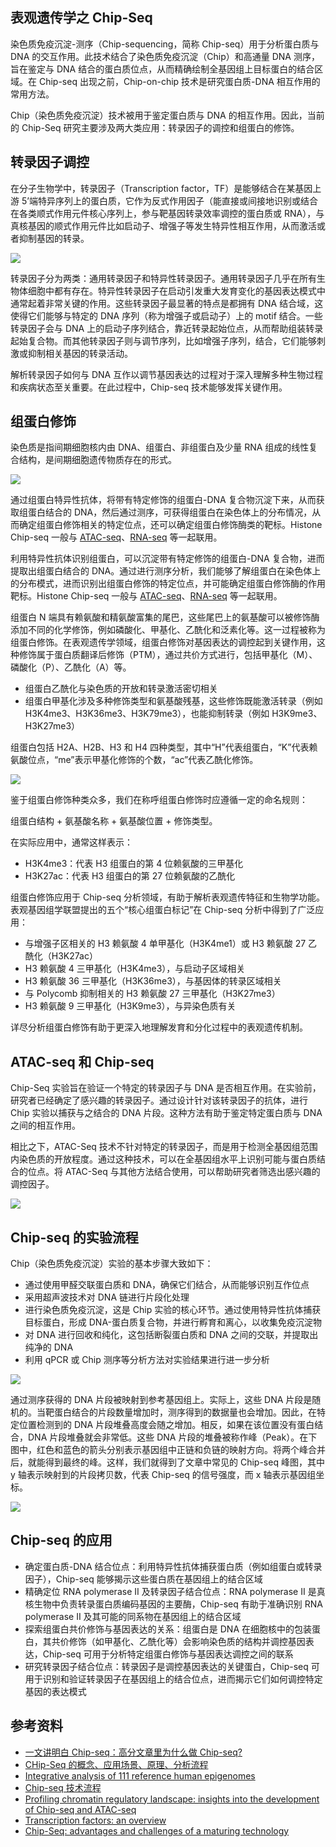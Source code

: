 ## 表观遗传学之 Chip-Seq

染色质免疫沉淀-测序（Chip-sequencing，简称 Chip-seq）用于分析蛋白质与 DNA 的交互作用。此技术结合了染色质免疫沉淀（Chip）和高通量 DNA 测序，旨在鉴定与 DNA 结合的蛋白质位点，从而精确绘制全基因组上目标蛋白的结合区域。在 Chip-seq 出现之前，Chip-on-chip 技术是研究蛋白质-DNA 相互作用的常用方法。

<!--more-->

Chip（染色质免疫沉淀）技术被用于鉴定蛋白质与 DNA 的相互作用。因此，当前的 Chip-Seq 研究主要涉及两大类应用：转录因子的调控和组蛋白的修饰。

## 转录因子调控

在分子生物学中，转录因子（Transcription factor，TF）是能够结合在某基因上游 5’端特异序列上的蛋白质，它作为反式作用因子（能直接或间接地识别或结合在各类顺式作用元件核心序列上，参与靶基因转录效率调控的蛋白质或 RNA），与真核基因的顺式作用元件比如启动子、增强子等发生特异性相互作用，从而激活或者抑制基因的转录。

![](https://images.yuanj.top/202403272056739.png)

转录因子分为两类：通用转录因子和特异性转录因子。通用转录因子几乎在所有生物体细胞中都有存在。特异性转录因子在启动引发重大发育变化的基因表达模式中通常起着非常关键的作用。这些转录因子最显著的特点是都拥有 DNA 结合域，这使得它们能够与特定的 DNA 序列（称为增强子或启动子）上的 motif 结合。一些转录因子会与 DNA 上的启动子序列结合，靠近转录起始位点，从而帮助组装转录起始复合物。而其他转录因子则与调节序列，比如增强子序列，结合，它们能够刺激或抑制相关基因的转录活动。

解析转录因子如何与 DNA 互作以调节基因表达的过程对于深入理解多种生物过程和疾病状态至关重要。在此过程中，Chip-seq 技术能够发挥关键作用。

## 组蛋白修饰

染色质是指间期细胞核内由 DNA、组蛋白、非组蛋白及少量 RNA 组成的线性复合结构，是间期细胞遗传物质存在的形式。

![](https://images.yuanj.top/202403272101320.png)

通过组蛋白特异性抗体，将带有特定修饰的组蛋白-DNA 复合物沉淀下来，从而获取组蛋白结合的 DNA，然后通过测序，可获得组蛋白在染色体上的分布情况，从而确定组蛋白修饰相关的特定位点，还可以确定组蛋白修饰酶类的靶标。Histone Chip-seq 一般与 [ATAC-seq](https://yuanj.top/posts/x5v6u9k6/)、[RNA-seq](https://yuanj.top/posts/h6g6c2i2/) 等一起联用。

利用特异性抗体识别组蛋白，可以沉淀带有特定修饰的组蛋白-DNA 复合物，进而提取出组蛋白结合的 DNA。通过进行测序分析，我们能够了解组蛋白在染色体上的分布模式，进而识别出组蛋白修饰的特定位点，并可能确定组蛋白修饰酶的作用靶标。Histone Chip-seq 一般与 [ATAC-seq](https://yuanj.top/posts/x5v6u9k6/)、[RNA-seq](https://yuanj.top/posts/h6g6c2i2/) 等一起联用。

组蛋白 N 端具有赖氨酸和精氨酸富集的尾巴，这些尾巴上的氨基酸可以被修饰酶添加不同的化学修饰，例如磷酸化、甲基化、乙酰化和泛素化等。这一过程被称为组蛋白修饰。在表观遗传学领域，组蛋白修饰对基因表达的调控起到关键作用，这种修饰属于蛋白质翻译后修饰（PTM），通过共价方式进行，包括甲基化（M）、磷酸化（P）、乙酰化（A）等。

- 组蛋白乙酰化与染色质的开放和转录激活密切相关
- 组蛋白甲基化涉及多种修饰类型和氨基酸残基，这些修饰既能激活转录（例如 H3K4me3、H3K36me3、H3K79me3），也能抑制转录（例如 H3K9me3、H3K27me3）

组蛋白包括 H2A、H2B、H3 和 H4 四种类型，其中“H”代表组蛋白，“K”代表赖氨酸位点，“me”表示甲基化修饰的个数，“ac”代表乙酰化修饰。

![](https://images.yuanj.top/202403272121618.png)

鉴于组蛋白修饰种类众多，我们在称呼组蛋白修饰时应遵循一定的命名规则：

组蛋白结构 + 氨基酸名称 + 氨基酸位置 + 修饰类型。

在实际应用中，通常这样表示：

- H3K4me3：代表 H3 组蛋白的第 4 位赖氨酸的三甲基化
- H3K27ac：代表 H3 组蛋白的第 27 位赖氨酸的乙酰化

组蛋白修饰应用于 Chip-seq 分析领域，有助于解析表观遗传特征和生物学功能。表观基因组学联盟提出的五个“核心组蛋白标记”在 Chip-seq 分析中得到了广泛应用：

- 与增强子区相关的 H3 赖氨酸 4 单甲基化（H3K4me1）或 H3 赖氨酸 27 乙酰化（H3K27ac）
- H3 赖氨酸 4 三甲基化（H3K4me3），与启动子区域相关
- H3 赖氨酸 36 三甲基化（H3K36me3），与基因体的转录区域相关
- 与 Polycomb 抑制相关的 H3 赖氨酸 27 三甲基化（H3K27me3）
- H3 赖氨酸 9 三甲基化（H3K9me3），与异染色质有关

详尽分析组蛋白修饰有助于更深入地理解发育和分化过程中的表观遗传机制。

## ATAC-seq 和 Chip-seq

Chip-Seq 实验旨在验证一个特定的转录因子与 DNA 是否相互作用。在实验前，研究者已经确定了感兴趣的转录因子。通过设计针对该转录因子的抗体，进行 Chip 实验以捕获与之结合的 DNA 片段。这种方法有助于鉴定特定蛋白质与 DNA 之间的相互作用。

相比之下，ATAC-Seq 技术不针对特定的转录因子，而是用于检测全基因组范围内染色质的开放程度。通过这种技术，可以在全基因组水平上识别可能与蛋白质结合的位点。将 ATAC-Seq 与其他方法结合使用，可以帮助研究者筛选出感兴趣的调控因子。

![](https://images.yuanj.top/202403272129255.png)

## Chip-seq 的实验流程

Chip（染色质免疫沉淀）实验的基本步骤大致如下：

- 通过使用甲醛交联蛋白质和 DNA，确保它们结合，从而能够识别互作位点
- 采用超声波技术对 DNA 链进行片段化处理
- 进行染色质免疫沉淀，这是 Chip 实验的核心环节。通过使用特异性抗体捕获目标蛋白，形成 DNA-蛋白质复合物，并进行孵育和离心，以收集免疫沉淀物
- 对 DNA 进行回收和纯化，这包括断裂蛋白质和 DNA 之间的交联，并提取出纯净的 DNA
- 利用 qPCR 或 Chip 测序等分析方法对实验结果进行进一步分析

![](https://images.yuanj.top/202403272134216.png)

通过测序获得的 DNA 片段被映射到参考基因组上。实际上，这些 DNA 片段是随机的。当靶蛋白结合的片段数量增加时，测序得到的数据量也会增加。因此，在特定位置检测到的 DNA 片段堆叠高度会随之增加。相反，如果在该位置没有蛋白结合，DNA 片段堆叠就会非常低。这些 DNA 片段的堆叠被称作峰（Peak）。在下图中，红色和蓝色的箭头分别表示基因组中正链和负链的映射方向。将两个峰合并后，就能得到最终的峰。这样，我们就得到了文章中常见的 Chip-seq 峰图，其中 y 轴表示映射到的片段拷贝数，代表 Chip-seq 的信号强度，而 x 轴表示基因组坐标。

![](https://images.yuanj.top/202403272137537.png)

## Chip-seq 的应用

- 确定蛋白质-DNA 结合位点：利用特异性抗体捕获蛋白质（例如组蛋白或转录因子），Chip-seq 能够揭示这些蛋白质在基因组上的结合区域
- 精确定位 RNA polymerase II 及转录因子结合位点：RNA polymerase II 是真核生物中负责转录蛋白质编码基因的主要酶，Chip-seq 有助于准确识别 RNA polymerase II 及其可能的同系物在基因组上的结合区域
- 探索组蛋白共价修饰与基因表达的关系：组蛋白是 DNA 在细胞核中的包装蛋白，其共价修饰（如甲基化、乙酰化等）会影响染色质的结构并调控基因表达，Chip-seq 可用于分析特定组蛋白修饰与基因表达调控之间的联系
- 研究转录因子结合位点：转录因子是调控基因表达的关键蛋白，Chip-seq 可用于识别和验证转录因子在基因组上的结合位点，进而揭示它们如何调控特定基因的表达模式

## 参考资料

- [一文讲明白 Chip-seq：高分文章里为什么做 Chip-seq?](https://zhuanlan.zhihu.com/p/512151222)
- [CHip-Seq 的概念、应用场景、原理、分析流程](https://mp.weixin.qq.com/s/w30oHXpnBIHqhmr0NlUR_A)
- [Integrative analysis of 111 reference human epigenomes](https://www.nature.com/articles/nature14248)
- [Chip-seq 技术流程](https://mp.weixin.qq.com/s/uL5gErhaqvr4KVU8YdBQUQ)
- [Profiling chromatin regulatory landscape: insights into the development of Chip-seq and ATAC-seq](https://link.springer.com/article/10.1186/s43556-020-00009-w)
- [Transcription factors: an overview](https://pubmed.ncbi.nlm.nih.gov/9570129/)
- [Chip-Seq: advantages and challenges of a maturing technology](https://www.ncbi.nlm.nih.gov/pmc/articles/PMC3191340/)<!-- TOC -->
